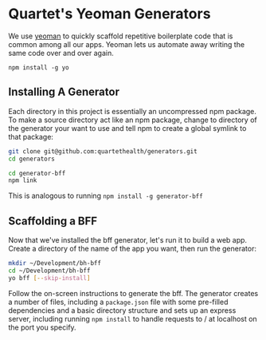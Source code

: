 # Quartet's Yeoman Generators

We use [yeoman](http://yeoman.io/) to quickly scaffold repetitive boilerplate code that is common among all our apps. Yeoman lets us automate away writing the same code over and over again.

`npm install -g yo`

## Installing A Generator

Each directory in this project is essentially an uncompressed npm package. To make a source directory act like an npm package, change to directory of the generator your want to use and tell npm to create a global symlink to that package:

```bash
git clone git@github.com:quartethealth/generators.git
cd generators

cd generator-bff
npm link
```
This is analogous to running `npm install -g generator-bff`

## Scaffolding a BFF

Now that we've installed the bff generator, let's run it to build a web app. Create a directory of the name of the app you want, then run the generator:

```bash
mkdir ~/Development/bh-bff
cd ~/Development/bh-bff
yo bff [--skip-install]
```
Follow the on-screen instructions to generate the bff. The generator creates a number of files, including a `package.json` file with some pre-filled dependencies and a basic directory structure and sets up an express server, including running `npm install` to handle requests to / at localhost on the port you specify.
